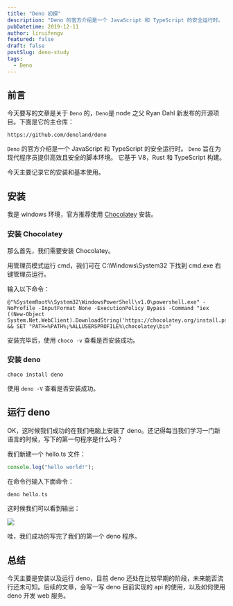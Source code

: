 ```yaml
---
title: "Deno 初探"
description: "Deno 的官方介绍是一个 JavaScript 和 TypeScript 的安全运行时。 Deno 旨在为现代程序员提供高效且安全的脚本环境。 它基于V8，Rust和TypeScript构建。"
pubDatetime: 2019-12-11
author: liruifengv
featured: false
draft: false
postSlug: deno-study
tags:
  - Deno
---
```


## 前言

今天要写的文章是关于 `Deno` 的，`Deno`是 node 之父 Ryan Dahl 新发布的开源项目。下面是它的主仓库：

```
https://github.com/denoland/deno
```

`Deno` 的官方介绍是一个 JavaScript 和 TypeScript 的安全运行时。 `Deno` 旨在为现代程序员提供高效且安全的脚本环境。
它基于 V8，Rust 和 TypeScript 构建。

今天主要记录它的安装和基本使用。

## 安装

我是 windows 环境，官方推荐使用 [Chocolatey](https://chocolatey.org/packages/deno) 安装。

### 安装 Chocolatey

那么首先，我们需要安装 Chocolatey。

用管理员模式运行 cmd，我们可在 C:\Windows\System32 下找到 cmd.exe 右键管理员运行。

输入以下命令：

```
@"%SystemRoot%\System32\WindowsPowerShell\v1.0\powershell.exe" -NoProfile -InputFormat None -ExecutionPolicy Bypass -Command "iex ((New-Object System.Net.WebClient).DownloadString('https://chocolatey.org/install.ps1'))" && SET "PATH=%PATH%;%ALLUSERSPROFILE%\chocolatey\bin"
```

安装完毕后，使用 `choco -v` 查看是否安装成功。

### 安装 deno

```
choco install deno
```

使用 `deno -V` 查看是否安装成功。

## 运行 deno

OK，这时候我们成功的在我们电脑上安装了 deno。还记得每当我们学习一门新语言的时候，写下的第一句程序是什么吗？

我们新建一个 hello.ts 文件：

```js
console.log("hello world!");
```

在命令行输入下面命令：

```sh
deno hello.ts
```

这时候我们可以看到输出：

![](https://bucket.liruifengv.com/deno/hello-world.webp)

哇，我们成功的写完了我们的第一个 deno 程序。

## 总结

今天主要是安装以及运行 deno，目前 deno 还处在比较早期的阶段，未来能否流行还未可知。后续的文章，会写一写 deno 目前实现的 api 的使用，以及如何使用 deno 开发 web 服务。
